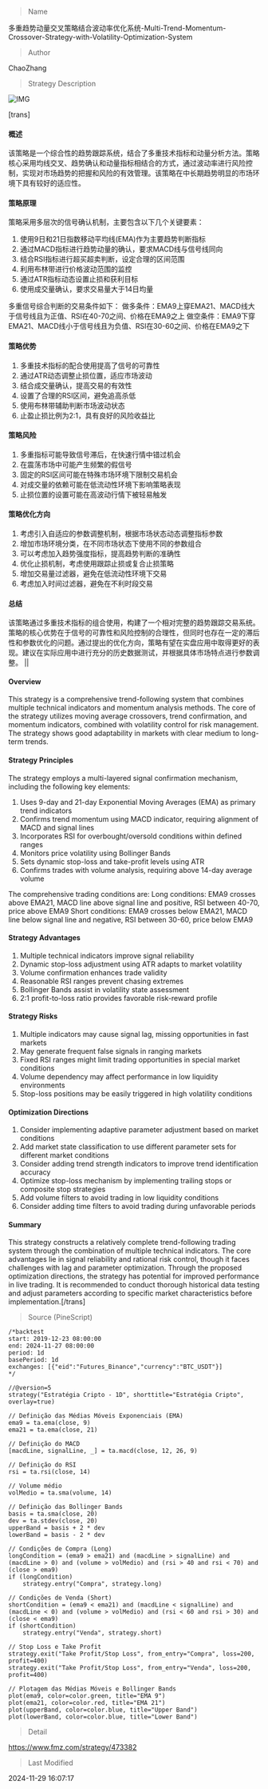 
> Name

多重趋势动量交叉策略结合波动率优化系统-Multi-Trend-Momentum-Crossover-Strategy-with-Volatility-Optimization-System

> Author

ChaoZhang

> Strategy Description

![IMG](https://www.fmz.com/upload/asset/1c4b3c111baaa5ed6e9.png)

[trans]
#### 概述
该策略是一个综合性的趋势跟踪系统，结合了多重技术指标和动量分析方法。策略核心采用均线交叉、趋势确认和动量指标相结合的方式，通过波动率进行风险控制，实现对市场趋势的把握和风险的有效管理。该策略在中长期趋势明显的市场环境下具有较好的适应性。

#### 策略原理
策略采用多层次的信号确认机制，主要包含以下几个关键要素：
1. 使用9日和21日指数移动平均线(EMA)作为主要趋势判断指标
2. 通过MACD指标进行趋势动量的确认，要求MACD线与信号线同向
3. 结合RSI指标进行超买超卖判断，设定合理的区间范围
4. 利用布林带进行价格波动范围的监控
5. 通过ATR指标动态设置止损和获利目标
6. 使用成交量确认，要求交易量大于14日均量

多重信号综合判断的交易条件如下：
做多条件：EMA9上穿EMA21、MACD线大于信号线且为正值、RSI在40-70之间、价格在EMA9之上
做空条件：EMA9下穿EMA21、MACD线小于信号线且为负值、RSI在30-60之间、价格在EMA9之下

#### 策略优势
1. 多重技术指标的配合使用提高了信号的可靠性
2. 通过ATR动态调整止损位置，适应市场波动
3. 结合成交量确认，提高交易的有效性
4. 设置了合理的RSI区间，避免追高杀低
5. 使用布林带辅助判断市场波动状态
6. 止盈止损比例为2:1，具有良好的风险收益比

#### 策略风险
1. 多重指标可能导致信号滞后，在快速行情中错过机会
2. 在震荡市场中可能产生频繁的假信号
3. 固定的RSI区间可能在特殊市场环境下限制交易机会
4. 对成交量的依赖可能在低流动性环境下影响策略表现
5. 止损位置的设置可能在高波动行情下被轻易触发

#### 策略优化方向
1. 考虑引入自适应的参数调整机制，根据市场状态动态调整指标参数
2. 增加市场环境分类，在不同市场状态下使用不同的参数组合
3. 可以考虑加入趋势强度指标，提高趋势判断的准确性
4. 优化止损机制，考虑使用跟踪止损或复合止损策略
5. 增加交易量过滤器，避免在低流动性环境下交易
6. 考虑加入时间过滤器，避免在不利时段交易

#### 总结
该策略通过多重技术指标的组合使用，构建了一个相对完整的趋势跟踪交易系统。策略的核心优势在于信号的可靠性和风险控制的合理性，但同时也存在一定的滞后性和参数优化的问题。通过提出的优化方向，策略有望在实盘应用中取得更好的表现。建议在实际应用中进行充分的历史数据测试，并根据具体市场特点进行参数调整。 ||

#### Overview
This strategy is a comprehensive trend-following system that combines multiple technical indicators and momentum analysis methods. The core of the strategy utilizes moving average crossovers, trend confirmation, and momentum indicators, combined with volatility control for risk management. The strategy shows good adaptability in markets with clear medium to long-term trends.

#### Strategy Principles
The strategy employs a multi-layered signal confirmation mechanism, including the following key elements:
1. Uses 9-day and 21-day Exponential Moving Averages (EMA) as primary trend indicators
2. Confirms trend momentum using MACD indicator, requiring alignment of MACD and signal lines
3. Incorporates RSI for overbought/oversold conditions within defined ranges
4. Monitors price volatility using Bollinger Bands
5. Sets dynamic stop-loss and take-profit levels using ATR
6. Confirms trades with volume analysis, requiring above 14-day average volume

The comprehensive trading conditions are:
Long conditions: EMA9 crosses above EMA21, MACD line above signal line and positive, RSI between 40-70, price above EMA9
Short conditions: EMA9 crosses below EMA21, MACD line below signal line and negative, RSI between 30-60, price below EMA9

#### Strategy Advantages
1. Multiple technical indicators improve signal reliability
2. Dynamic stop-loss adjustment using ATR adapts to market volatility
3. Volume confirmation enhances trade validity
4. Reasonable RSI ranges prevent chasing extremes
5. Bollinger Bands assist in volatility state assessment
6. 2:1 profit-to-loss ratio provides favorable risk-reward profile

#### Strategy Risks
1. Multiple indicators may cause signal lag, missing opportunities in fast markets
2. May generate frequent false signals in ranging markets
3. Fixed RSI ranges might limit trading opportunities in special market conditions
4. Volume dependency may affect performance in low liquidity environments
5. Stop-loss positions may be easily triggered in high volatility conditions

#### Optimization Directions
1. Consider implementing adaptive parameter adjustment based on market conditions
2. Add market state classification to use different parameter sets for different market conditions
3. Consider adding trend strength indicators to improve trend identification accuracy
4. Optimize stop-loss mechanism by implementing trailing stops or composite stop strategies
5. Add volume filters to avoid trading in low liquidity conditions
6. Consider adding time filters to avoid trading during unfavorable periods

#### Summary
This strategy constructs a relatively complete trend-following trading system through the combination of multiple technical indicators. The core advantages lie in signal reliability and rational risk control, though it faces challenges with lag and parameter optimization. Through the proposed optimization directions, the strategy has potential for improved performance in live trading. It is recommended to conduct thorough historical data testing and adjust parameters according to specific market characteristics before implementation.[/trans]



> Source (PineScript)

``` pinescript
/*backtest
start: 2019-12-23 08:00:00
end: 2024-11-27 08:00:00
period: 1d
basePeriod: 1d
exchanges: [{"eid":"Futures_Binance","currency":"BTC_USDT"}]
*/

//@version=5
strategy("Estratégia Cripto - 1D", shorttitle="Estratégia Cripto", overlay=true)

// Definição das Médias Móveis Exponenciais (EMA)
ema9 = ta.ema(close, 9)
ema21 = ta.ema(close, 21)

// Definição do MACD
[macdLine, signalLine, _] = ta.macd(close, 12, 26, 9)

// Definição do RSI
rsi = ta.rsi(close, 14)

// Volume médio
volMedio = ta.sma(volume, 14)

// Definição das Bollinger Bands
basis = ta.sma(close, 20)
dev = ta.stdev(close, 20)
upperBand = basis + 2 * dev
lowerBand = basis - 2 * dev

// Condições de Compra (Long)
longCondition = (ema9 > ema21) and (macdLine > signalLine) and (macdLine > 0) and (volume > volMedio) and (rsi > 40 and rsi < 70) and (close > ema9)
if (longCondition)
    strategy.entry("Compra", strategy.long)

// Condições de Venda (Short)
shortCondition = (ema9 < ema21) and (macdLine < signalLine) and (macdLine < 0) and (volume > volMedio) and (rsi < 60 and rsi > 30) and (close < ema9)
if (shortCondition)
    strategy.entry("Venda", strategy.short)

// Stop Loss e Take Profit
strategy.exit("Take Profit/Stop Loss", from_entry="Compra", loss=200, profit=400)
strategy.exit("Take Profit/Stop Loss", from_entry="Venda", loss=200, profit=400)

// Plotagem das Médias Móveis e Bollinger Bands
plot(ema9, color=color.green, title="EMA 9")
plot(ema21, color=color.red, title="EMA 21")
plot(upperBand, color=color.blue, title="Upper Band")
plot(lowerBand, color=color.blue, title="Lower Band")

```

> Detail

https://www.fmz.com/strategy/473382

> Last Modified

2024-11-29 16:07:17
